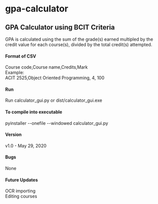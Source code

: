 # gpa-calculator

## GPA Calculator using BCIT Criteria
GPA is calculated using the sum of the grade(s) earned multipled by the credit value for each course(s), divided by the total credit(s) attempted.


#### Format of CSV
Course code,Course name,Credits,Mark<br>
Example:<br>
ACIT 2525,Object Oriented Programming, 4, 100<br>

#### Run
Run calculator_gui.py or dist/calculator_gui.exe

#### To compile into executable
pyinstaller --onefile --windowed calculator_gui.py

#### Version
v1.0  - May 29, 2020 

#### Bugs
None

#### Future Updates
OCR importing<br>
Editing courses
